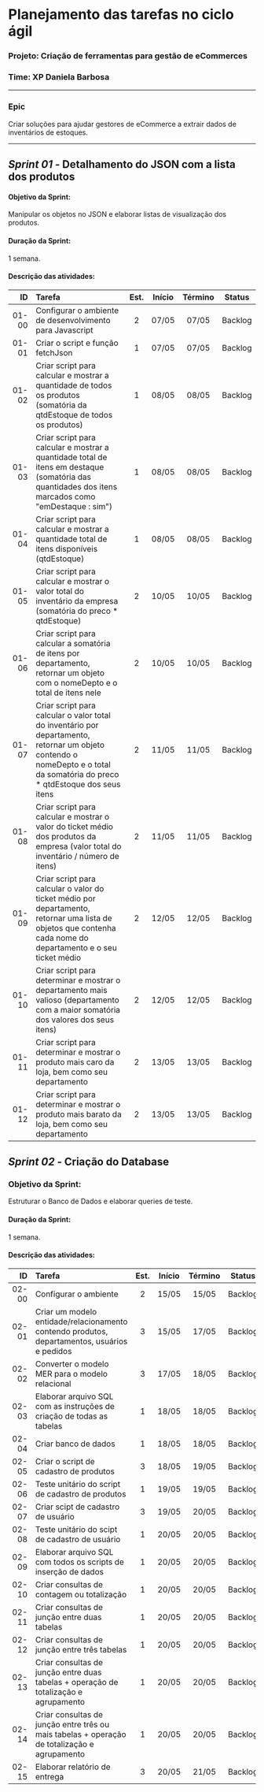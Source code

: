 # **Planejamento das tarefas no ciclo ágil**

### **Projeto:** Criação de ferramentas para gestão de eCommerces

### **Time:** XP Daniela Barbosa

---

### **Epic**

Criar soluções para ajudar gestores de eCommerce a extrair dados de inventários de estoques.

---

## **_Sprint 01 -_** Detalhamento do JSON com a lista dos produtos

#### **Objetivo da Sprint:**

Manipular os objetos no JSON e elaborar listas de visualização dos produtos.

#### **Duração da Sprint:**

1 semana.

#### **Descrição das atividades:**

|    ID | Tarefa                                                                                                                                                                        | Est. | Início | Término | Status  |
| ----: | :---------------------------------------------------------------------------------------------------------------------------------------------------------------------------- | :--: | :----: | :-----: | :-----: |
| 01-00 | Configurar o ambiente de desenvolvimento para Javascript                                                                                                                      |  2   | 07/05  |  07/05  | Backlog |
| 01-01 | Criar o script e função fetchJson                                                                                                                                             |  1   | 07/05  |  07/05  | Backlog |
| 01-02 | Criar script para calcular e mostrar a quantidade de todos os produtos (somatória da qtdEstoque de todos os produtos)                                                         |  1   | 08/05  |  08/05  | Backlog |
| 01-03 | Criar script para calcular e mostrar a quantidade total de itens em destaque (somatória das quantidades dos itens marcados como "emDestaque : sim")                           |  1   | 08/05  |  08/05  | Backlog |
| 01-04 | Criar script para calcular e mostrar a quantidade total de itens disponíveis (qtdEstoque)                                                                                     |  1   | 08/05  |  08/05  | Backlog |
| 01-05 | Criar script para calcular e mostrar o valor total do inventário da empresa (somatória do preco \* qtdEstoque)                                                                |  2   | 10/05  |  10/05  | Backlog |
| 01-06 | Criar script para calcular a somatória de itens por departamento, retornar um objeto com o nomeDepto e o total de itens nele                                                  |  2   | 10/05  |  10/05  | Backlog |
| 01-07 | Criar script para calcular o valor total do inventário por departamento, retornar um objeto contendo o nomeDepto e o total da somatória do preco \* qtdEstoque dos seus itens |  2   | 11/05  |  11/05  | Backlog |
| 01-08 | Criar script para calcular e mostrar o valor do ticket médio dos produtos da empresa (valor total do inventário / número de itens)                                            |  2   | 11/05  |  11/05  | Backlog |
| 01-09 | Criar script para calcular o valor do ticket médio por departamento, retornar uma lista de objetos que contenha cada nome do departamento e o seu ticket médio                |  2   | 12/05  |  12/05  | Backlog |
| 01-10 | Criar script para determinar e mostrar o departamento mais valioso (departamento com a maior somatória dos valores dos seus itens)                                            |  2   | 12/05  |  12/05  | Backlog |
| 01-11 | Criar script para determinar e mostrar o produto mais caro da loja, bem como seu departamento                                                                                 |  2   | 13/05  |  13/05  | Backlog |
| 01-12 | Criar script para determinar e mostrar o produto mais barato da loja, bem como seu departamento                                                                               |  2   | 13/05  |  13/05  | Backlog |

## **_Sprint 02 -_** Criação do Database

### **Objetivo da Sprint:**

Estruturar o Banco de Dados e elaborar queries de teste.

#### **Duração da Sprint:**

1 semana.

#### **Descrição das atividades:**

|    ID | Tarefa                                                                                       | Est. | Início | Término | Status  |
| ----: | :------------------------------------------------------------------------------------------- | :--: | :----: | :-----: | :-----: |
| 02-00 | Configurar o ambiente                                                                        |  2   | 15/05  |  15/05  | Backlog |
| 02-01 | Criar um modelo entidade/relacionamento contendo produtos, departamentos, usuários e pedidos |  3   | 15/05  |  17/05  | Backlog |
| 02-02 | Converter o modelo MER para o modelo relacional                                              |  3   | 17/05  |  18/05  | Backlog |
| 02-03 | Elaborar arquivo SQL com as instruções de criação de todas as tabelas                        |  1   | 18/05  |  18/05  | Backlog |
| 02-04 | Criar banco de dados                                                                         |  1   | 18/05  |  18/05  | Backlog |
| 02-05 | Criar o script de cadastro de produtos                                                       |  3   | 18/05  |  19/05  | Backlog |
| 02-06 | Teste unitário do script de cadastro de produtos                                             |  1   | 19/05  |  19/05  | Backlog |
| 02-07 | Criar scipt de cadastro de usuário                                                           |  3   | 19/05  |  20/05  | Backlog |
| 02-08 | Teste unitário do scipt de cadastro de usuário                                               |  1   | 20/05  |  20/05  | Backlog |
| 02-09 | Elaborar arquivo SQL com todos os scripts de inserção de dados                               |  1   | 20/05  |  20/05  | Backlog |
| 02-10 | Criar consultas de contagem ou totalização                                                   |  1   | 20/05  |  20/05  | Backlog |
| 02-11 | Criar consultas de junção entre duas tabelas                                                 |  1   | 20/05  |  20/05  | Backlog |
| 02-12 | Criar consultas de junção entre três tabelas                                                 |  1   | 20/05  |  20/05  | Backlog |
| 02-13 | Criar consultas de junção entre duas tabelas + operação de totalização e agrupamento         |  1   | 20/05  |  20/05  | Backlog |
| 02-14 | Criar consultas de junção entre três ou mais tabelas + operação de totalização e agrupamento |  1   | 20/05  |  20/05  | Backlog |
| 02-15 | Elaborar relatório de entrega                                                                |  3   | 20/05  |  21/05  | Backlog |
